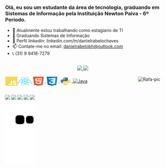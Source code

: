 ### Olá, eu sou um estudante da área de tecnologia, graduando em Sistemas de Informação pela Instituição Newton Paiva - 6º Período.

- 🔭 Atualmente estou trabalhando como estagíario de TI
- 🌱 Graduando Sistemas de Informação
- 💬 Perfil linkedin: linkedin.com/in/danielrabelochaves
- 📫 Contate-me no email: danielrabelobh@outlook.com
- 📞 (31) 9 9418-7279


##

<div align="center">
  <a href="https://github.com/Danielrabelochaves">
  <img height="150em" src="https://github-readme-stats.vercel.app/api?username=Danielrabelochaves&show_icons=true&theme=tokyonight&include_all_commits=true&count_private=true"/>
  <img height="150em" src="https://github-readme-stats.vercel.app/api/top-langs/?username=Danielrabelochaves&layout=compact&langs_count=7&theme=tokyonight"/>
</div>
  
  
  
<div style="display: inline_block"><br>
  <img align="center" alt="Js" height="30" width="40" src="https://raw.githubusercontent.com/devicons/devicon/master/icons/javascript/javascript-plain.svg">
  <img align="center" alt="React" height="30" width="40" src="https://raw.githubusercontent.com/devicons/devicon/master/icons/react/react-original.svg">
  <img align="center" alt="HTML" height="30" width="40" src="https://raw.githubusercontent.com/devicons/devicon/master/icons/html5/html5-original.svg">
  <img align="center" alt="CSS" height="30" width="40" src="https://raw.githubusercontent.com/devicons/devicon/master/icons/css3/css3-original.svg">
  <img align="center" alt="Python" height="30" width="40" src="https://raw.githubusercontent.com/devicons/devicon/master/icons/python/python-original.svg">
  <img align="center" alt="Java" height="30" width="40" src="https://img.icons8.com/nolan/64/java-coffee-cup-logo.png"/>
  <img align="right" alt="Rafa-pic" height="150" src="https://valchan.com.br/assets/img/Professortocat.png">
</div>
  
##

<div> 
  <a href="https://www.instagram.com/daniell.rabelo" target="_blank"><img src="https://img.shields.io/badge/-Instagram-%23E4405F?style=for-the-badge&logo=instagram&logoColor=white" target="_blank"></a>
  <a href = "mailto:danielrabelochaves1999@gmail.com"><img src="https://img.shields.io/badge/-Gmail-%23333?style=for-the-badge&logo=gmail&logoColor=white" target="_blank"></a>
  <a href="https://www.linkedin.com/in/danielrabelochaves" target="_blank"><img src="https://img.shields.io/badge/-LinkedIn-%230077B5?style=for-the-badge&logo=linkedin&logoColor=white" target="_blank"></a> 
  <a href="https://wa.me/55031994187279" target="_blank"><img src="https://img.shields.io/badge/WhatsApp-25D366?style=for-the-badge&logo=whatsapp&logoColor=white" target="_blank"></a> 
  <a href="mailto:danielrabelobh@outlook.com" target="_blank"><img src="https://img.shields.io/badge/Microsoft_Outlook-0078D4?style=for-the-badge&logo=microsoft-outlook&logoColor=white" target="_blank"></a> 
  
  ![Snake animation](https://github.com/Danielrabelochaves/Danielrabelochaves/blob/output/github-contribution-grid-snake.svg)
</div>
   

  
  
  
  ##
  
  
